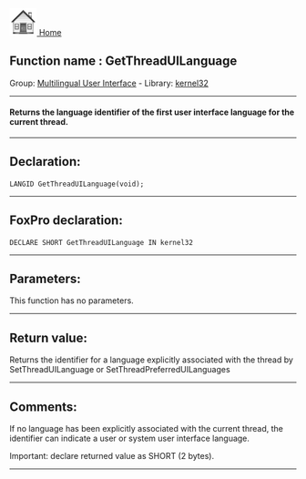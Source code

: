 [<img src="../../images/home.png"> Home ](https://github.com/VFPX/Win32API)  

## Function name : GetThreadUILanguage
Group: [Multilingual User Interface](../../functions_group.md#Multilingual_User_Interface)  -  Library: [kernel32](../../Libraries.md#kernel32)  
***  


#### Returns the language identifier of the first user interface language for the current thread.
***  


## Declaration:
```foxpro  
LANGID GetThreadUILanguage(void);  
```  
***  


## FoxPro declaration:
```foxpro  
DECLARE SHORT GetThreadUILanguage IN kernel32  
```  
***  


## Parameters:
This function has no parameters.  
***  


## Return value:
Returns the identifier for a language explicitly associated with the thread by SetThreadUILanguage or SetThreadPreferredUILanguages  
***  


## Comments:
If no language has been explicitly associated with the current thread, the identifier can indicate a user or system user interface language.  
  
Important: declare returned value as SHORT (2 bytes).  
  
***  


